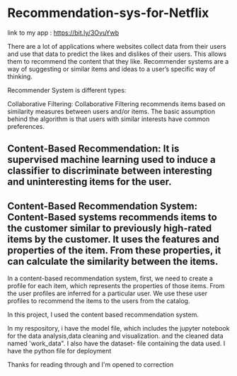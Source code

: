 # Recommendation-sys-for-Netflix

link to my app : https://bit.ly/3OvuYwb

There are a lot of applications where websites collect data from their users and use that data to predict the likes and dislikes of their users.
This allows them to recommend the content that they like. Recommender systems are a way of suggesting or similar items and ideas to a user’s specific way of thinking.

Recommender System is different types:

Collaborative Filtering: Collaborative Filtering recommends items based on similarity measures between users and/or items. 
The basic assumption behind the algorithm is that users with similar interests have common preferences.

## Content-Based Recommendation: It is supervised machine learning used to induce a classifier to discriminate between interesting and uninteresting items for the user.
## Content-Based Recommendation System: Content-Based systems recommends items to the customer similar to previously high-rated items by the customer. It uses the features and properties of the item. From these properties, it can calculate the similarity between the items.

In a content-based recommendation system, first, we need to create a profile for each item, which represents the properties of those items.
From the user profiles are inferred for a particular user. We use these user profiles to recommend the items to the users from the catalog.

In this project, I used the content based recommendation system.

In my respository, i have the model file, which includes the jupyter notebook for the data analysis,data cleaning and visualization. and the cleaned data named 'work_data".
I also have the dataset- file containing the data used.
I have the python file for deployment


Thanks for reading through and I'm opened to correction

